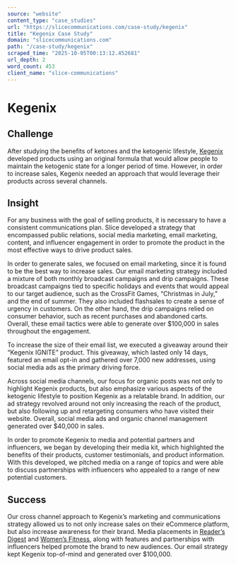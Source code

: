 ```yaml
---
source: "website"
content_type: "case_studies"
url: "https://slicecommunications.com/case-study/kegenix"
title: "Kegenix Case Study"
domain: "slicecommunications.com"
path: "/case-study/kegenix"
scraped_time: "2025-10-05T00:13:12.452681"
url_depth: 2
word_count: 453
client_name: "slice-communications"
---
```


# Kegenix

## Challenge

After studying the benefits of ketones and the ketogenic lifestyle, [Kegenix](https://realketones.com) developed products using an original formula that would allow people to maintain the ketogenic state for a longer period of time. However, in order to increase sales, Kegenix needed an approach that would leverage their products across several channels.

## Insight

For any business with the goal of selling products, it is necessary to have a consistent communications plan. Slice developed a strategy that encompassed public relations, social media marketing, email marketing, content, and influencer engagement in order to promote the product in the most effective ways to drive product sales.  

In order to generate sales, we focused on email marketing, since it is found to be the best way to increase sales. Our email marketing strategy included a mixture of both monthly broadcast campaigns and drip campaigns. These broadcast campaigns tied to specific holidays and events that would appeal to our target audience, such as the CrossFit Games, “Christmas in July,” and the end of summer. They also included flashsales to create a sense of urgency in customers. On the other hand, the drip campaigns relied on consumer behavior, such as recent purchases and abandoned carts. Overall, these email tactics were able to generate over $100,000 in sales throughout the engagement.  

To increase the size of their email list, we executed a giveaway around their “Kegenix IGNITE” product. This giveaway, which lasted only 14 days, featured an email opt-in and gathered over 7,000 new addresses, using social media ads as the primary driving force.

Across social media channels, our focus for organic posts was not only to highlight Kegenix products, but also emphasize various aspects of the ketogenic lifestyle to position Kegenix as a relatable brand. In addition, our ad strategy revolved around not only increasing the reach of the product, but also following up and retargeting consumers who have visited their website. Overall, social media ads and organic channel management generated over $40,000 in sales.  

In order to promote Kegenix to media and potential partners and influencers, we began by developing their media kit, which highlighted the benefits of their products, customer testimonials, and product information. With this developed, we pitched media on a range of topics and were able to discuss partnerships with influencers who appealed to a range of new potential customers.

## Success

Our cross channel approach to Kegenix’s marketing and communications strategy allowed us to not only increase sales on their eCommerce platform, but also increase awareness for their brand. Media placements in [Reader’s Digest](https://www.rd.com/health/diet-weight-loss/keto-diet-before-and-after-pictures/) and [Women’s Fitness](https://www.womenfitness.net/kegenix-helped-me-lose-5-body-fat/), along with features and partnerships with influencers helped promote the brand to new audiences. Our email strategy kept Kegenix top-of-mind and generated over $100,000.